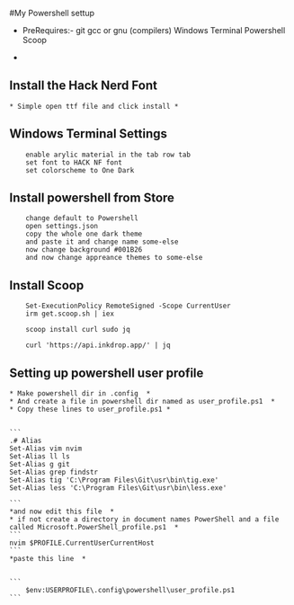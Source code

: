 #My Powershell settup

*
	PreRequires:- 
					git
					gcc or gnu (compilers)
					Windows Terminal
					Powershell
					Scoop
					
*

## Install the Hack Nerd Font
	* Simple open ttf file and click install * 
## Windows Terminal Settings
```
	enable arylic material in the tab row tab
	set font to HACK NF font
	set colorscheme to One Dark
```
## Install powershell from Store

```
	change default to Powershell
	open settings.json 
	copy the whole one dark theme
	and paste it and change name some-else
	now change background #001B26
	and now change appreance themes to some-else

```

## Install Scoop

```
	Set-ExecutionPolicy RemoteSigned -Scope CurrentUser
	irm get.scoop.sh | iex
```

```
	scoop install curl sudo jq
```

```
	curl 'https://api.inkdrop.app/' | jq
```

## Setting up powershell user profile

	* Make powershell dir in .config  *
	* And create a file in powershell dir named as user_profile.ps1  *
	* Copy these lines to user_profile.ps1 *
	
	
	```
	.# Alias
	Set-Alias vim nvim
	Set-Alias ll ls
	Set-Alias g git
	Set-Alias grep findstr
	Set-Alias tig 'C:\Program Files\Git\usr\bin\tig.exe'
	Set-Alias less 'C:\Program Files\Git\usr\bin\less.exe'
	
	```
	*and now edit this file  *  
	* if not create a directory in document names PowerShell and a file called Microsoft.PowerShell_profile.ps1  *  
	```
	nvim $PROFILE.CurrentUserCurrentHost   
	```
	*paste this line  *
	
	
	```
		$env:USERPROFILE\.config\powershell\user_profile.ps1
	```